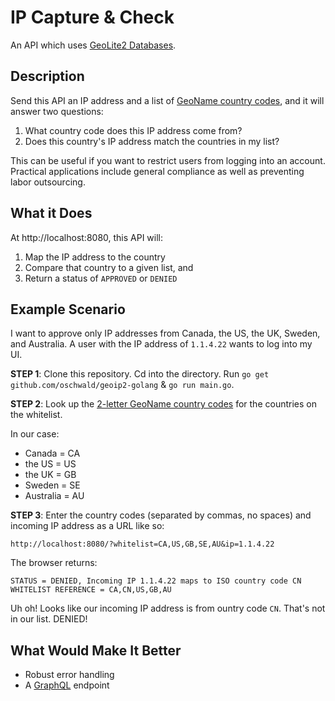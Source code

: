 # IP Capture & Check 

An API which uses [GeoLite2 Databases](https://dev.maxmind.com/geoip/geoip2/geolite2/).

## Description

Send this API an IP address and a list of [GeoName country codes](http://www.geonames.org/countries/), and it will answer two questions:
1. What country code does this IP address come from?
2. Does this country's IP address match the countries in my list?

This can be useful if you want to restrict users from logging into an account. Practical applications include general compliance as well as preventing labor outsourcing.

## What it Does

At http://localhost:8080, this API will:

1. Map the IP address to the country
2. Compare that country to a given list, 
and 
3. Return a status of `APPROVED` or `DENIED` 

## Example Scenario

I want to approve only IP addresses from Canada, the US, the UK, Sweden, and Australia.
A user with the IP address of `1.1.4.22` wants to log into my UI. 

**STEP 1**: Clone this repository. Cd into the directory. Run `go get github.com/oschwald/geoip2-golang` & `go run main.go`.

**STEP 2**: Look up the [2-letter GeoName country codes](http://www.geonames.org/countries/) for the countries on the whitelist. 

In our case: 
* Canada = CA
* the US = US
* the UK = GB
* Sweden = SE
* Australia = AU

**STEP 3**: Enter the country codes (separated by commas, no spaces) and incoming IP address as a URL like so:

 `http://localhost:8080/?whitelist=CA,US,GB,SE,AU&ip=1.1.4.22` 

The browser returns:

`STATUS = DENIED, Incoming IP 1.1.4.22 maps to ISO country code CN WHITELIST REFERENCE = CA,CN,US,GB,AU`

Uh oh! Looks like our incoming IP address is from ountry code `CN`. That's not in our list. DENIED!


## What Would Make It Better <br>

* Robust error handling
* A [GraphQL](https://graphql.org/) endpoint